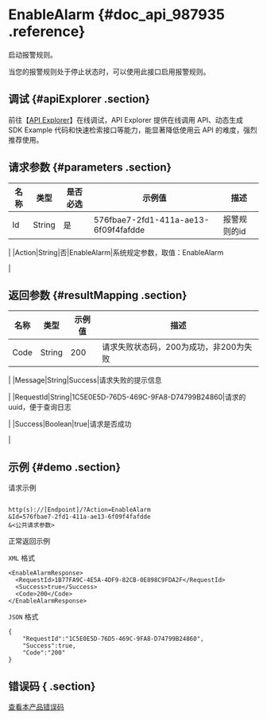 # EnableAlarm {#doc_api_987935 .reference}

启动报警规则。

当您的报警规则处于停止状态时，可以使用此接口启用报警规则。

## 调试 {#apiExplorer .section}

前往【[API Explorer](https://api.aliyun.com/#product=Cms&api=EnableAlarm)】在线调试，API Explorer 提供在线调用 API、动态生成 SDK Example 代码和快速检索接口等能力，能显著降低使用云 API 的难度，强烈推荐使用。

## 请求参数 {#parameters .section}

|名称|类型|是否必选|示例值|描述|
|--|--|----|---|--|
|Id|String|是|576fbae7-2fd1-411a-ae13-6f09f4fafdde|报警规则的id

 |
|Action|String|否|EnableAlarm|系统规定参数，取值：EnableAlarm

 |

## 返回参数 {#resultMapping .section}

|名称|类型|示例值|描述|
|--|--|---|--|
|Code|String|200|请求失败状态码，200为成功，非200为失败

 |
|Message|String|Success|请求失败的提示信息

 |
|RequestId|String|1C5E0E5D-76D5-469C-9FA8-D74799B24860|请求的uuid，便于查询日志

 |
|Success|Boolean|true|请求是否成功

 |

## 示例 {#demo .section}

请求示例

``` {#request_demo}

http(s)://[Endpoint]/?Action=EnableAlarm
&Id=576fbae7-2fd1-411a-ae13-6f09f4fafdde
&<公共请求参数>

```

正常返回示例

`XML` 格式

``` {#xml_return_success_demo}
<EnableAlarmResponse>
  <RequestId>1B77FA9C-4E5A-4DF9-82CB-0E898C9FDA2F</RequestId>
  <Success>true</Success>
  <Code>200</Code>
</EnableAlarmResponse>

```

`JSON` 格式

``` {#json_return_success_demo}
{
	"RequestId":"1C5E0E5D-76D5-469C-9FA8-D74799B24860",
	"Success":true,
	"Code":"200"
}
```

## 错误码 { .section}

[查看本产品错误码](https://error-center.aliyun.com/status/product/Cms)

